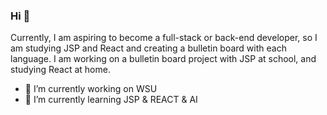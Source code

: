 ### Hi 👋
Currently, I am aspiring to become a full-stack or back-end developer, 
so I am studying JSP and React and creating a bulletin board with each language. 
I am working on a bulletin board project with JSP at school, and studying React at home.

- 🔭 I’m currently working on WSU
- 🌱 I’m currently learning JSP & REACT & AI
<!--
- 👯 I’m looking to collaborate on ...
- 🤔 I’m looking for help with ...
- 💬 Ask me about ...
- 📫 How to reach me: ...
- 😄 Pronouns: ...
- ⚡ Fun fact: ...
--!>
